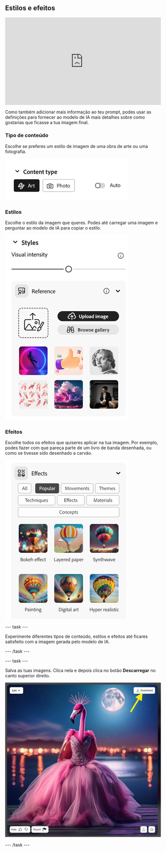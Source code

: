 ## Estilos e efeitos

<html>
  <div style="position: relative; overflow: hidden; padding-top: 56.25%;">
    <iframe style="position: absolute; top: 0; left: 0; right: 0; width: 100%; height: 100%; border: none;" src="https://www.youtube.com/embed/AXQFcthUIMY?rel=0&cc_load_policy=1" allowfullscreen allow="accelerometer; autoplay; clipboard-write; encrypted-media; gyroscope; picture-in-picture; web-share"></iframe>
  </div>
</html>

Como também adicionar mais informação ao teu prompt, podes usar as definições para fornecer ao modelo de IA mais detalhes sobre como gostarias que ficasse a tua imagem final.

### Tipo de conteúdo
Escolhe se preferes um estilo de imagem de uma obra de arte ou uma fotografia.

![Tipos diferentes de conteúdos - arte e fotografia](images/content-type.png)

### Estilos
Escolhe o estilo da imagem que queres. Podes até carregar uma imagem e perguntar ao modelo de IA para copiar o estilo.

![Uma lista de estilos de imagens diferentes para selecionar](images/styles.png)

### Efeitos
Escolhe todos os efeitos que quiseres aplicar na tua imagem. Por exemplo, podes fazer com que pareça parte de um livro de banda desenhada, ou como se tivesse sido desenhado a carvão.

![Uma lista de efeitos de imagem diferentes para escolher](images/effects.png)

--- task ---

Experimente diferentes tipos de conteúdo, estilos e efeitos até ficares satisfeito com a imagem gerada pelo modelo de IA.

--- /task ---

--- task ---

Salva as tuas imagens. Clica nela e depois clica no botão **Descarregar** no canto superior direito.

![Uma imagem estilizada de um flamingo num vestido de baile com uma seta amarela apontada para um botão de descarregar no canto superior direito da imagem,](images/final-image.png)

--- /task ---
